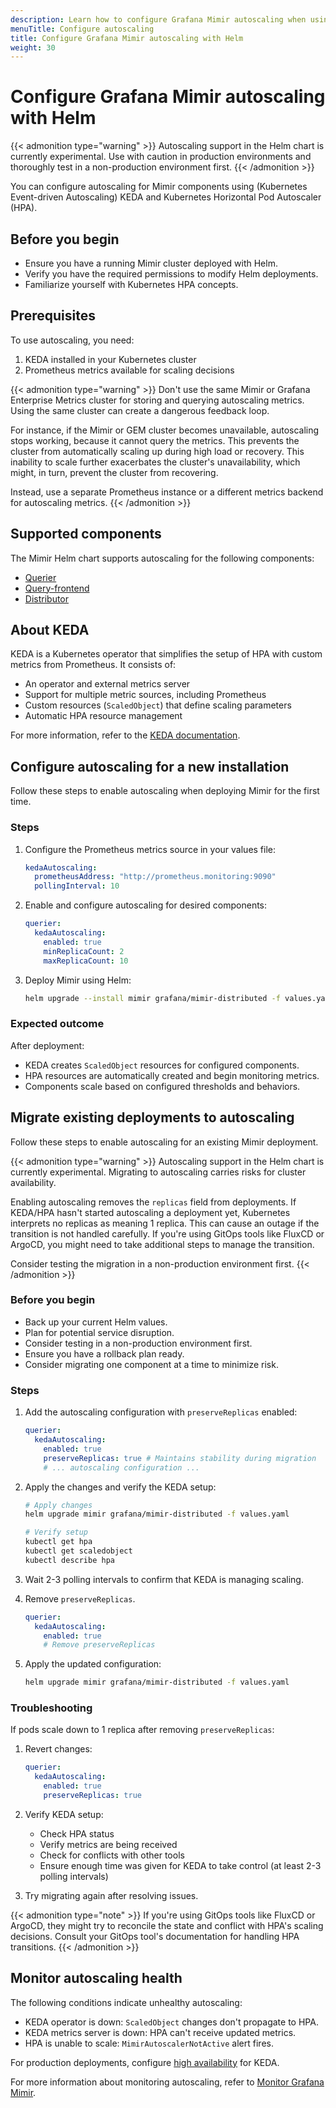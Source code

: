 ```yaml
---
description: Learn how to configure Grafana Mimir autoscaling when using Helm.
menuTitle: Configure autoscaling
title: Configure Grafana Mimir autoscaling with Helm
weight: 30
---
```


# Configure Grafana Mimir autoscaling with Helm

{{< admonition type="warning" >}}
Autoscaling support in the Helm chart is currently experimental. Use with caution in production environments and thoroughly test in a non-production environment first.
{{< /admonition >}}

You can configure autoscaling for Mimir components using (Kubernetes Event-driven Autoscaling) KEDA and Kubernetes Horizontal Pod Autoscaler (HPA).

## Before you begin

- Ensure you have a running Mimir cluster deployed with Helm.
- Verify you have the required permissions to modify Helm deployments.
- Familiarize yourself with Kubernetes HPA concepts.

## Prerequisites

To use autoscaling, you need:

1. KEDA installed in your Kubernetes cluster
2. Prometheus metrics available for scaling decisions

{{< admonition type="warning" >}}
Don't use the same Mimir or Grafana Enterprise Metrics cluster for storing and querying autoscaling metrics. Using the same cluster can create a dangerous feedback loop.

For instance, if the Mimir or GEM cluster becomes unavailable, autoscaling stops working, because it cannot query the metrics. This prevents the cluster from automatically scaling up during high load or recovery. This inability to scale further exacerbates the cluster's unavailability, which might, in turn, prevent the cluster from recovering.

Instead, use a separate Prometheus instance or a different metrics backend for autoscaling metrics.
{{< /admonition >}}

## Supported components

The Mimir Helm chart supports autoscaling for the following components:

- [Querier](https://grafana.com/docs/mimir/<MIMIR_VERSION>/references/architecture/components/querier/)
- [Query-frontend](https://grafana.com/docs/mimir/<MIMIR_VERSION>/references/architecture/components/query-frontend/)
- [Distributor](https://grafana.com/docs/mimir/<MIMIR_VERSION>/references/architecture/components/distributor/)

## About KEDA

KEDA is a Kubernetes operator that simplifies the setup of HPA with custom metrics from Prometheus. It consists of:

- An operator and external metrics server
- Support for multiple metric sources, including Prometheus
- Custom resources (`ScaledObject`) that define scaling parameters
- Automatic HPA resource management

For more information, refer to the [KEDA documentation](https://keda.sh).

## Configure autoscaling for a new installation

Follow these steps to enable autoscaling when deploying Mimir for the first time.

### Steps

1. Configure the Prometheus metrics source in your values file:

   ```yaml
   kedaAutoscaling:
     prometheusAddress: "http://prometheus.monitoring:9090"
     pollingInterval: 10
   ```

2. Enable and configure autoscaling for desired components:

   ```yaml
   querier:
     kedaAutoscaling:
       enabled: true
       minReplicaCount: 2
       maxReplicaCount: 10
   ```

3. Deploy Mimir using Helm:
   ```bash
   helm upgrade --install mimir grafana/mimir-distributed -f values.yaml
   ```

### Expected outcome

After deployment:

- KEDA creates `ScaledObject` resources for configured components.
- HPA resources are automatically created and begin monitoring metrics.
- Components scale based on configured thresholds and behaviors.

## Migrate existing deployments to autoscaling

Follow these steps to enable autoscaling for an existing Mimir deployment.

{{< admonition type="warning" >}}
Autoscaling support in the Helm chart is currently experimental. Migrating to autoscaling carries risks for cluster availability.

Enabling autoscaling removes the `replicas` field from deployments. If KEDA/HPA hasn't started autoscaling a deployment yet, Kubernetes interprets no replicas as meaning 1 replica. This can cause an outage if the transition is not handled carefully. If you're using GitOps tools like FluxCD or ArgoCD, you might need to take additional steps to manage the transition.

Consider testing the migration in a non-production environment first.
{{< /admonition >}}

### Before you begin

- Back up your current Helm values.
- Plan for potential service disruption.
- Consider testing in a non-production environment first.
- Ensure you have a rollback plan ready.
- Consider migrating one component at a time to minimize risk.

### Steps

1. Add the autoscaling configuration with `preserveReplicas` enabled:

   ```yaml
   querier:
     kedaAutoscaling:
       enabled: true
       preserveReplicas: true # Maintains stability during migration
       # ... autoscaling configuration ...
   ```

2. Apply the changes and verify the KEDA setup:

   ```bash
   # Apply changes
   helm upgrade mimir grafana/mimir-distributed -f values.yaml

   # Verify setup
   kubectl get hpa
   kubectl get scaledobject
   kubectl describe hpa
   ```

3. Wait 2-3 polling intervals to confirm that KEDA is managing scaling.
4. Remove `preserveReplicas`.

   ```yaml
   querier:
     kedaAutoscaling:
       enabled: true
       # Remove preserveReplicas
   ```

5. Apply the updated configuration:
   ```bash
   helm upgrade mimir grafana/mimir-distributed -f values.yaml
   ```

### Troubleshooting

If pods scale down to 1 replica after removing `preserveReplicas`:

1. Revert changes:

   ```yaml
   querier:
     kedaAutoscaling:
       enabled: true
       preserveReplicas: true
   ```

2. Verify KEDA setup:

   - Check HPA status
   - Verify metrics are being received
   - Check for conflicts with other tools
   - Ensure enough time was given for KEDA to take control (at least 2-3 polling intervals)

3. Try migrating again after resolving issues.

{{< admonition type="note" >}}
If you're using GitOps tools like FluxCD or ArgoCD, they might try to reconcile the state and conflict with HPA's scaling decisions. Consult your GitOps tool's documentation for handling HPA transitions.
{{< /admonition >}}

## Monitor autoscaling health

The following conditions indicate unhealthy autoscaling:

- KEDA operator is down: `ScaledObject` changes don't propagate to HPA.
- KEDA metrics server is down: HPA can't receive updated metrics.
- HPA is unable to scale: `MimirAutoscalerNotActive` alert fires.

For production deployments, configure [high availability](https://keda.sh/docs/latest/operate/cluster/#high-availability) for KEDA.

For more information about monitoring autoscaling, refer to [Monitor Grafana Mimir](https://grafana.com/docs/mimir/<MIMIR_VERSION>/manage/monitor-grafana-mimir/).
